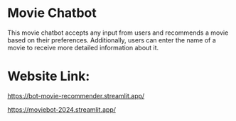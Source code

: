 # Movie Chatbot
This movie chatbot accepts any input from users and recommends a movie based on their preferences. Additionally, users can enter the name of a movie to receive more detailed information about it.

# Website Link:
https://bot-movie-recommender.streamlit.app/ <br />

https://moviebot-2024.streamlit.app/
